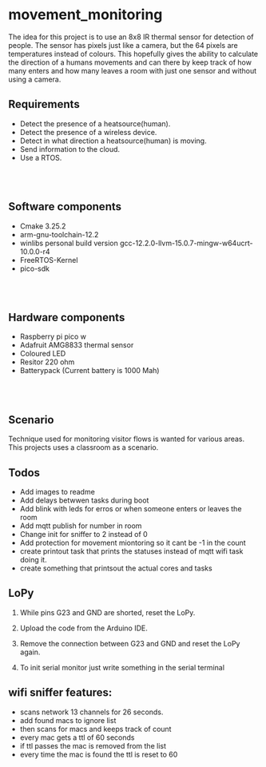 # movement_monitoring
The idea for this project is to use an 8x8 IR thermal sensor for detection of people. The sensor has pixels just like a camera, but the 64 pixels are temperatures instead of colours. This hopefully gives the ability to calculate the direction of a humans movements and can there by keep track of how many enters and how many leaves a room with just one sensor and without using a camera.

## Requirements
- Detect the presence of a heatsource(human).
- Detect the presence of a wireless device.
- Detect in what direction a heatsource(human) is moving.
- Send information to the cloud.
- Use a RTOS.

<br><br>

## Software components
- Cmake 3.25.2
- arm-gnu-toolchain-12.2
- winlibs personal build version gcc-12.2.0-llvm-15.0.7-mingw-w64ucrt-10.0.0-r4
- FreeRTOS-Kernel
- pico-sdk


<br><br>

## Hardware components
- Raspberry pi pico w
- Adafruit AMG8833 thermal sensor
- Coloured LED
- Resitor 220 ohm
- Batterypack (Current battery is 1000 Mah)

<br><br>

## Scenario
Technique used for monitoring visitor flows is wanted for various areas. This projects uses a classroom as a scenario.


## Todos

- Add images to readme
- Add delays betwwen tasks during boot
- Add blink with leds for erros or when someone enters or leaves the room
- Add mqtt publish for number in room
- Change init for sniffer to 2 instead of 0
- Add protection for movement miontoring so it cant be -1 in the count
- create printout task that prints the statuses instead of mqtt wifi task doing it.
- create something that printsout the actual cores and tasks

## LoPy
1. While pins G23 and GND are shorted, reset the LoPy.

2. Upload the code from the Arduino IDE.

3. Remove the connection between G23 and GND and reset the LoPy again.

4. To init serial monitor just write something in the serial terminal

## wifi sniffer features:
- scans network 13 channels for 26 seconds.
- add found macs to ignore list
- then scans for macs and keeps track of count
- every mac gets a ttl of 60 seconds
- if ttl passes the mac is removed from the list
- every time the mac is found the ttl is reset to 60